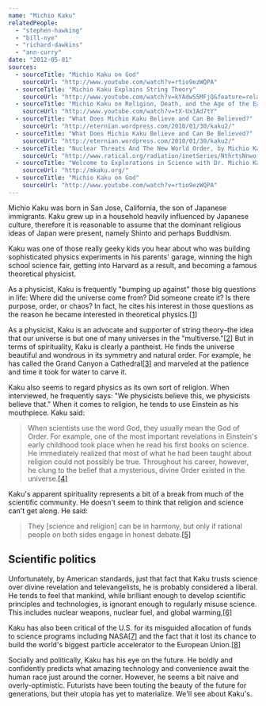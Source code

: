 ```yaml
---
name: "Michio Kaku"
relatedPeople:
  - "stephen-hawking"
  - "bill-nye"
  - "richard-dawkins"
  - "ann-curry"
date: "2012-05-01"
sources:
  - sourceTitle: "Michio Kaku on God"
    sourceUrl: "http://www.youtube.com/watch?v=rtio9ezWQPA"
  - sourceTitle: "Michio Kaku Explains String Theory"
    sourceUrl: "http://www.youtube.com/watch?v=kYAdwS5MFjQ&feature=related"
  - sourceTitle: "Michio Kaku on Religion, Death, and the Age of the Earth"
    sourceUrl: "http://www.youtube.com/watch?v=tX-Ux1Ad7tY"
  - sourceTitle: "What Does Michio Kaku Believe and Can Be Believed?"
    sourceUrl: "http://eternian.wordpress.com/2010/01/30/kaku2/"
  - sourceTitle: "What Does Michio Kaku Believe and Can Be Believed?"
    sourceUrl: "http://eternian.wordpress.com/2010/01/30/kaku2/"
  - sourceTitle: "Nuclear Threats And The New World Order, by Michio Kaku"
    sourceUrl: "http://www.ratical.org/radiation/inetSeries/NthrtsNnwo.html"
  - sourceTitle: "Welcome to Explorations in Science with Dr. Michio Kaku"
    sourceUrl: "http://mkaku.org/"
  - sourceTitle: "Michio Kaku on God"
    sourceUrl: "http://www.youtube.com/watch?v=rtio9ezWQPA"
---
```


Michio Kaku was born in San Jose, California, the son of Japanese immigrants. Kaku grew up in a household heavily influenced by Japanese culture, therefore it is reasonable to assume that the dominant religious ideas of Japan were present, namely Shinto and perhaps Buddhism.

Kaku was one of those really geeky kids you hear about who was building sophisticated physics experiments in his parents' garage, winning the high school science fair, getting into Harvard as a result, and becoming a famous theoretical physicist.

As a physicist, Kaku is frequently "bumping up against" those big questions in life: Where did the universe come from? Did someone create it? Is there purpose, order, or chaos? In fact, he cites his interest in those questions as the reason he became interested in theoretical physics.<a class="source-citation" href="http://www.youtube.com/watch?v=rtio9ezWQPA" title="Michio Kaku on God">[1]</a>

As a physicist, Kaku is an advocate and supporter of string theory–the idea that our universe is but one of many universes in the "multiverse."<a class="source-citation" href="http://www.youtube.com/watch?v=kYAdwS5MFjQ&feature=related" title="Michio Kaku Explains String Theory">[2]</a> But in terms of spirituality, Kaku is clearly a pantheist. He finds the universe beautiful and wondrous in its symmetry and natural order. For example, he has called the Grand Canyon a Cathedral<a class="source-citation" href="http://www.youtube.com/watch?v=tX-Ux1Ad7tY" title="Michio Kaku on Religion, Death, and the Age of the Earth">[3]</a> and marveled at the patience and time it took for water to carve it.

Kaku also seems to regard physics as its own sort of religion. When interviewed, he frequently says: "We physicists believe this, we physicists believe that." When it comes to religion, he tends to use Einstein as his mouthpiece. Kaku said:

>When scientists use the word God, they usually mean the God of Order. For example, one of the most important revelations in Einstein's early childhood took place when he read his first books on science. He immediately realized that most of what he had been taught about religion could not possibly be true. Throughout his career, however, he clung to the belief that a mysterious, divine Order existed in the universe.<a class="source-citation" href="http://eternian.wordpress.com/2010/01/30/kaku2/" title="What Does Michio Kaku Believe and Can Be Believed?">[4]</a>

Kaku's apparent spirituality represents a bit of a break from much of the scientific community. He doesn't seem to think that religion and science can't get along. He said:

>They [science and religion] can be in harmony, but only if rational people on both sides engage in honest debate.<a class="source-citation" href="http://eternian.wordpress.com/2010/01/30/kaku2/" title="What Does Michio Kaku Believe and Can Be Believed?">[5]</a>

## Scientific politics

Unfortunately, by American standards, just that fact that Kaku trusts science over divine revelation and televangelists, he is probably considered a liberal. He tends to feel that mankind, while brilliant enough to develop scientific principles and technologies, is ignorant enough to regularly misuse science. This includes nuclear weapons, nuclear fuel, and global warming,<a class="source-citation" href="http://www.ratical.org/radiation/inetSeries/NthrtsNnwo.html" title="Nuclear Threats And The New World Order, by Michio Kaku">[6]</a>

Kaku has also been critical of the U.S. for its misguided allocation of funds to science programs including NASA<a class="source-citation" href="http://mkaku.org/" title="Welcome to Explorations in Science with Dr. Michio Kaku">[7]</a> and the fact that it lost its chance to build the world's biggest particle accelerator to the European Union.<a class="source-citation" href="http://www.youtube.com/watch?v=rtio9ezWQPA" title="Michio Kaku on God">[8]</a>

Socially and politically, Kaku has his eye on the future. He boldly and confidently predicts what amazing technology and convenience await the human race just around the corner. However, he seems a bit naive and overly-optimistic. Futurists have been touting the beauty of the future for generations, but their utopia has yet to materialize. We'll see about Kaku's.